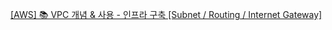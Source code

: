 [[AWS] 📚 VPC 개념 & 사용 - 인프라 구축 [Subnet / Routing / Internet Gateway]](https://inpa.tistory.com/entry/AWS-%F0%9F%93%9A-VPC-%EC%82%AC%EC%9A%A9-%EC%84%9C%EB%B8%8C%EB%84%B7-%EC%9D%B8%ED%84%B0%EB%84%B7-%EA%B2%8C%EC%9D%B4%ED%8A%B8%EC%9B%A8%EC%9D%B4-NAT-%EB%B3%B4%EC%95%88%EA%B7%B8%EB%A3%B9-NACL-Bastion-Host)

